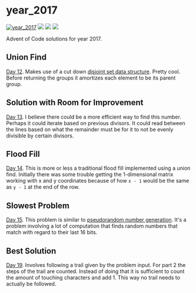 # year_2017

[![year_2017](https://github.com/N8Brooks/deno_aoc/actions/workflows/year_2017.yaml/badge.svg)](https://github.com/N8Brooks/deno_aoc/actions/workflows/year_2017.yaml)
![](https://img.shields.io/badge/day%20📅-25-blue)
![](https://img.shields.io/badge/stars%20⭐-48-yellow)
![](https://img.shields.io/badge/days%20completed-24-red)

Advent of Code solutions for year 2017.

## Union Find

[Day 12](https://github.com/N8Brooks/deno_aoc/blob/main/year_2017/day_12.ts).
Makes use of a cut down
[disjoint set data structure](https://en.wikipedia.org/wiki/Disjoint-set_data_structure).
Pretty cool. Before returning the groups it amortizes each element to be its
parent group.

## Solution with Room for Improvement

[Day 13](https://github.com/N8Brooks/deno_aoc/blob/main/year_2017/day_13.ts). I
believe there could be a more efficient way to find this number. Perhaps it
could iterate based on previous divisors. It could read between the lines based
on what the remainder must be for it to not be evenly divisible by certain
divisors.

## Flood Fill

[Day 14](https://github.com/N8Brooks/deno_aoc/blob/main/year_2017/day_14.ts).
This is more or less a traditional flood fill implemented using a union find.
Initially there was some trouble getting the 1-dimensional matrix working with x
and y coordinates because of how `x - 1` would be the same as `y - 1` at the end
of the row.

## Slowest Problem

[Day 15](https://github.com/N8Brooks/deno_aoc/blob/main/year_2017/day_15.ts).
This problem is similar to
[pseudorandom number generation](https://en.wikipedia.org/wiki/Pseudorandom_number_generator).
It's a problem involving a lot of computation that finds random numbers that
match with regard to their last 16 bits.

## Best Solution

[Day 19](https://github.com/N8Brooks/deno_aoc/blob/main/year_2017/day_19.ts).
Involves following a trail given by the problem input. For part 2 the steps of
the trail are counted. Instead of doing that it is sufficient to count the
amount of touching characters and add 1. This way no trail needs to actually be
followed.
